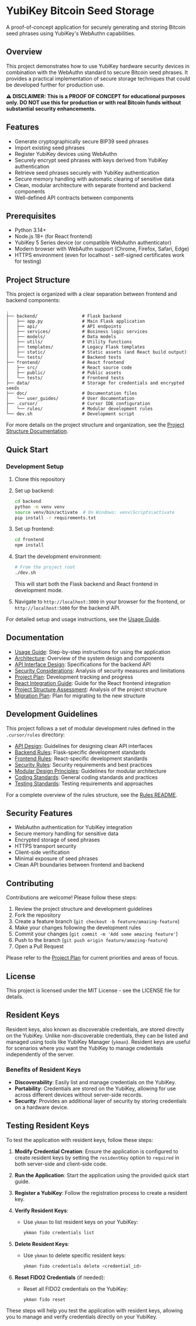 # YubiKey Bitcoin Seed Storage

A proof-of-concept application for securely generating and storing Bitcoin seed phrases using YubiKey's WebAuthn capabilities.

## Overview

This project demonstrates how to use YubiKey hardware security devices in combination with the WebAuthn standard to secure Bitcoin seed phrases. It provides a practical implementation of secure storage techniques that could be developed further for production use.

**⚠️ DISCLAIMER: This is a PROOF OF CONCEPT for educational purposes only. DO NOT use this for production or with real Bitcoin funds without substantial security enhancements.**

## Features

- Generate cryptographically secure BIP39 seed phrases
- Import existing seed phrases
- Register YubiKey devices using WebAuthn
- Securely encrypt seed phrases with keys derived from YubiKey authentication
- Retrieve seed phrases securely with YubiKey authentication
- Secure memory handling with automatic clearing of sensitive data
- Clean, modular architecture with separate frontend and backend components
- Well-defined API contracts between components

## Prerequisites

- Python 3.14+
- Node.js 18+ (for React frontend)
- YubiKey 5 Series device (or compatible WebAuthn authenticator)
- Modern browser with WebAuthn support (Chrome, Firefox, Safari, Edge)
- HTTPS environment (even for localhost - self-signed certificates work for testing)

## Project Structure

This project is organized with a clear separation between frontend and backend components:

```
.
├── backend/                 # Flask backend
│   ├── app.py               # Main Flask application
│   ├── api/                 # API endpoints
│   ├── services/            # Business logic services
│   ├── models/              # Data models
│   ├── utils/               # Utility functions
│   ├── templates/           # Legacy Flask templates
│   ├── static/              # Static assets (and React build output)
│   └── tests/               # Backend tests
├── frontend/                # React frontend
│   ├── src/                 # React source code
│   ├── public/              # Public assets
│   └── tests/               # Frontend tests
├── data/                    # Storage for credentials and encrypted seeds
├── doc/                     # Documentation files
│   └── user_guides/         # User documentation
├── .cursor/                 # Cursor IDE configuration
│   └── rules/               # Modular development rules
└── dev.sh                   # Development script
```

For more details on the project structure and organization, see the [Project Structure Documentation](doc/project_structure/project_structure.md).

## Quick Start

### Development Setup

1. Clone this repository
2. Set up backend:
   ```bash
   cd backend
   python -m venv venv
   source venv/bin/activate  # On Windows: venv\Scripts\activate
   pip install -r requirements.txt
   ```
3. Set up frontend:
   ```bash
   cd frontend
   npm install
   ```
4. Start the development environment:
   ```bash
   # From the project root
   ./dev.sh
   ```
   This will start both the Flask backend and React frontend in development mode.

5. Navigate to `http://localhost:3000` in your browser for the frontend, or `http://localhost:5000` for the backend API.

For detailed setup and usage instructions, see the [Usage Guide](doc/user_guides/usage.md).

## Documentation

- [Usage Guide](doc/user_guides/usage.md): Step-by-step instructions for using the application
- [Architecture](doc/architecture.md): Overview of the system design and components
- [API Interface Design](doc/api_interface_design.md): Specifications for the backend API
- [Security Considerations](doc/security.md): Analysis of security measures and limitations
- [Project Plan](doc/project_plan.md): Development tracking and progress
- [React Integration Guide](doc/react_integration_guide.md): Guide for the React frontend integration
- [Project Structure Assessment](doc/project_structure/project_structure_assessment.md): Analysis of the project structure
- [Migration Plan](doc/project_structure/migration_plan.md): Plan for migrating to the new structure

## Development Guidelines

This project follows a set of modular development rules defined in the `.cursor/rules` directory:

- [API Design](/.cursor/rules/api_design.md): Guidelines for designing clean API interfaces
- [Backend Rules](/.cursor/rules/backend_rules.md): Flask-specific development standards
- [Frontend Rules](/.cursor/rules/frontend_rules.md): React-specific development standards
- [Security Rules](/.cursor/rules/security.md): Security requirements and best practices
- [Modular Design Principles](/.cursor/rules/modular_design_principles.md): Guidelines for modular architecture
- [Coding Standards](/.cursor/rules/coding.md): General coding standards and practices
- [Testing Standards](/.cursor/rules/testing.md): Testing requirements and approaches

For a complete overview of the rules structure, see the [Rules README](/.cursor/rules/README.md).

## Security Features

- WebAuthn authentication for YubiKey integration
- Secure memory handling for sensitive data
- Encrypted storage of seed phrases
- HTTPS transport security
- Client-side verification
- Minimal exposure of seed phrases
- Clean API boundaries between frontend and backend

## Contributing

Contributions are welcome! Please follow these steps:

1. Review the project structure and development guidelines
2. Fork the repository
3. Create a feature branch (`git checkout -b feature/amazing-feature`)
4. Make your changes following the development rules
5. Commit your changes (`git commit -m 'Add some amazing feature'`)
6. Push to the branch (`git push origin feature/amazing-feature`)
7. Open a Pull Request

Please refer to the [Project Plan](doc/project_plan.md) for current priorities and areas of focus.

## License

This project is licensed under the MIT License - see the LICENSE file for details.

## Resident Keys

Resident keys, also known as discoverable credentials, are stored directly on the YubiKey. Unlike non-discoverable credentials, they can be listed and managed using tools like YubiKey Manager (`ykman`). Resident keys are useful for scenarios where you want the YubiKey to manage credentials independently of the server.

### Benefits of Resident Keys
- **Discoverability**: Easily list and manage credentials on the YubiKey.
- **Portability**: Credentials are stored on the YubiKey, allowing for use across different devices without server-side records.
- **Security**: Provides an additional layer of security by storing credentials on a hardware device.

## Testing Resident Keys

To test the application with resident keys, follow these steps:

1. **Modify Credential Creation**: Ensure the application is configured to create resident keys by setting the `residentKey` option to `required` in both server-side and client-side code.

2. **Run the Application**: Start the application using the provided quick start guide.

3. **Register a YubiKey**: Follow the registration process to create a resident key.

4. **Verify Resident Keys**:
   - Use `ykman` to list resident keys on your YubiKey:
     ```bash
     ykman fido credentials list
     ```

5. **Delete Resident Keys**:
   - Use `ykman` to delete specific resident keys:
     ```bash
     ykman fido credentials delete <credential_id>
     ```

6. **Reset FIDO2 Credentials** (if needed):
   - Reset all FIDO2 credentials on the YubiKey:
     ```bash
     ykman fido reset
     ```

These steps will help you test the application with resident keys, allowing you to manage and verify credentials directly on your YubiKey. 